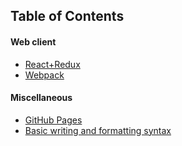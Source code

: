 ## Table of Contents


#### Web client

- [React+Redux](web_client_react_redux.md)
- [Webpack](webpack.md)


#### Miscellaneous

- [GitHub Pages](github_pages.md)
- [Basic writing and formatting syntax](https://help.github.com/articles/basic-writing-and-formatting-syntax)
